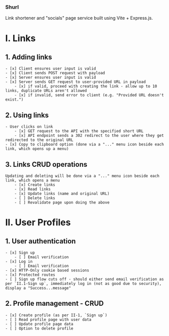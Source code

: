 ### Shurl

Link shortener and "socials" page service built using Vite + Express.js.

# I. Links

## 1. Adding links

    - [x] Client ensures user input is valid
    - [x] Client sends POST request with payload
    - [x] Server ensures user input is valid
    - [x] Server sends GET request to user-provided URL in payload
        - [x] if valid, proceed with creating the link - allow up to 10 links, duplicate URLs aren't allowed
        - [x] if invalid, send error to client (e.g. "Provided URL doesn't exist.")

## 2. Using links

    - User clicks on link
        - [x] GET request to the API with the specified short URL
        - [x] API endpoint sends a 302 redirect to the user where they get redirected to the original URL
    - [x] Copy to clipboard option (done via a "..." menu icon beside each link, which opens up a menu)

## 3. Links CRUD operations

    Updating and deleting will be done via a "..." menu icon beside each link, which opens a menu
        - [x] Create links
        - [x] Read links
        - [x] Update links (name and original URL)
        - [ ] Delete links
        - [ ] Revalidate page upon doing the above

# II. User Profiles

## 1. User authentication

    - [x] Sign up
        - [ ] Email verification
    - [x] Log in
        - [ ] Email verification
    - [x] HTTP-Only cookie based sessions
    - [x] Protected routes
    - [ ] Sign up flow cuts off - should either send email verification as per `II.1-Sign up`, immediately log in (not as good due to security), display a "Success...message"

## 2. Profile management - CRUD

    - [x] Create profile (as per II-1, `Sign up`)
    - [ ] Read profile page with user data
    - [ ] Update profile page data
    - [ ] Option to delete profile
